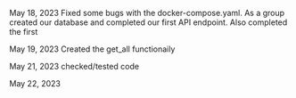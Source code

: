May 18, 2023
Fixed some bugs with the docker-compose.yaml.
As a group created our database and completed our first API endpoint. Also completed the first

May 19, 2023
Created the get_all functionaily

May 21, 2023
checked/tested code

May 22, 2023
